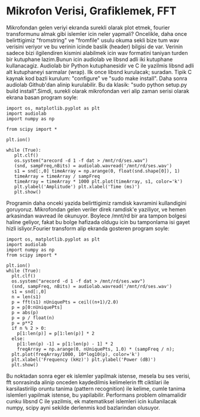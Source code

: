 # Mikrofon Verisi, Grafiklemek, FFT

Mikrofondan gelen veriyi ekranda surekli olarak plot etmek, fourier
transformunu almak gibi islemler icin neler yapmali? Oncelikle, daha
once belirttigimiz "fromstring" ve "fromfile" usulu okuma sekli bize
tum wav verisini veriyor ve bu verinin icinde baslik (header) bilgisi
de var. Verinin sadece bizi ilgilendiren kismini alabilmek icin wav
formatini taniyan turden bir kutuphane lazim.Bunun icin audiolab ve
libsnd adli iki kutuphane kullanacagiz. Audiolab bir Python
kutuphanesidir ve C ile yazilmis libsnd adli alt kutuphaneyi sarmalar
(wrap). Ilk once libsnd kurulacak; suradan. Tipik C kaynak kod bazli
kurulum: "configure" ve "sudo make install". Daha sonra audiolab
Github'dan alinip kurulabilir. Bu da klasik: "sudo python setup.py
build install".Simdi, surekli olarak mikrofondan veri alip zaman
serisi olarak ekrana basan program soyle:

```
import os, matplotlib.pyplot as plt
import audiolab
import numpy as np

from scipy import *

plt.ion()

while (True):
   plt.clf()
   os.system("arecord -d 1 -f dat > /mnt/rd/ses.wav")
   (snd, sampFreq,nBits) = audiolab.wavread('/mnt/rd/ses.wav')
   s1 = snd[:,0] timeArray = np.arange(0, float(snd.shape[0]), 1)
   timeArray = timeArray / sampFreq
   timeArray = timeArray * 1000 plt.plot(timeArray, s1, color='k')
   plt.ylabel('Amplitude') plt.xlabel('Time (ms)')
   plt.show()
```

Programin daha onceki yazida belirttigimiz ramdisk kavramini
kullandigini goruyoruz. Mikrofondan gelen veriler direk ramdisk'e
yaziliyor, ve hemen arkasindan wavread ile okunuyor. Boylece /mnt/rd
bir ara tampon bolgesi haline geliyor, fakat bu bolge hafizada oldugu
icin bu tamponlama isi gayet hizli isliyor.Fourier transform alip
ekranda gosteren program soyle:

```
import os, matplotlib.pyplot as plt
import audiolab
import numpy as np
from scipy import *

plt.ion()
while (True):
  plt.clf()
  os.system("arecord -d 1 -f dat > /mnt/rd/ses.wav")
  (snd, sampFreq, nBits) = audiolab.wavread('/mnt/rd/ses.wav')
  s1 = snd[:,0]
  n = len(s1)
  p = fft(s1) nUniquePts = ceil((n+1)/2.0)
  p = p[0:nUniquePts]
  p = abs(p)
  p = p / float(n)
  p = p**2
  if n % 2 > 0:
    p[1:len(p)] = p[1:len(p)] * 2
  else:
    p[1:len(p) -1] = p[1:len(p) - 1] * 2
    freqArray = np.arange(0, nUniquePts, 1.0) * (sampFreq / n);
  plt.plot(freqArray/1000, 10*log10(p), color='k')
  plt.xlabel('Frequency (kHz)') plt.ylabel('Power (dB)')
  plt.show()
```

Bu noktadan sonra eger ek islemler yapilmak istense, mesela bu ses
verisi, fft sonrasinda alinip onceden kaydedilmis kelimelerin fft
ciktilari ile karsilastirilip oruntu tanima (pattern recognition) ile
kelime, cumle tanima islemleri yapilmak istense, bu
yapilabilir. Performans problem olmamalidir cunku libsnd C ile
yazilmis, ek matematiksel islemleri icin kullanilacak numpy, scipy
ayni sekilde derlenmis kod bazlarindan olusuyor.





